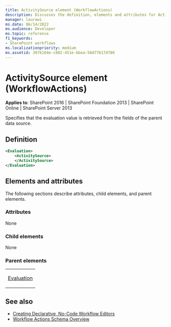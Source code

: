 ```yaml
---
title: ActivitySource element (WorkflowActions)
description: Discusses the definition, elements and attributes for ActivitySource element (WorkflowActions) which retrieves the value from the fields.
manager: laurawi
ms.date: 06/14/2022
ms.audience: Developer
ms.topic: reference
f1_keywords:
- SharePoint workflows
ms.localizationpriority: medium
ms.assetid: 3976184e-c882-451e-bbea-56d77617d780
---
```


# ActivitySource element (WorkflowActions)

**Applies to**: SharePoint 2016 | SharePoint Foundation 2013 | SharePoint Online | SharePoint Server 2013

Specifies that the evaluation value is retrieved from the fields of the parent data source.

## Definition

```XML
<Evaluation>
    <ActivitySource>
    </ActivitySource>
</Evaluation>
```

## Elements and attributes

The following sections describe attributes, child elements, and parent elements.

### Attributes

None

### Child elements

None

### Parent elements

<table>
<colgroup>
<col width="100%" />
</colgroup>
<tbody>
<tr class="odd">
<td align="left"><p><a href="evaluation-element-workflowactions.md">Evaluation</a></p></td>
</tr>
</tbody>
</table>

## See also

- [Creating Declarative, No-Code Workflow Editors](https://msdn.microsoft.com/library/60dfda8d-e724-4d7d-9578-aa239c362dcf(Office.15).aspx)
- [Workflow Actions Schema Overview](https://msdn.microsoft.com/library/25da07cb-b228-43f2-9cdf-c8c71c3eabbb(Office.15).aspx)
